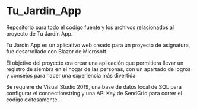 # Tu_Jardin_App
Repositorio para todo el codigo fuente y los archivos relacionados al proyecto de Tu Jardín App.

Tu Jardin App es un aplicativo web creado para un proyecto de asignatura, fue desarrollado con Blazor de Microsoft.

El objetivo del proyecto era crear una aplicación que permitiera llevar un registro de siembra en el hogar de las personas, con un apartado de logros y consejos para hacer una experiencia más divertida.

Se requiere de Visual Studio 2019, una base de datos local de SQL para configurar el connectionstring y una API Key de SendGrid para correr el codigo exitosamente.
